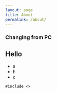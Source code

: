 ```yaml
---
layout: page
title: About
permalink: /about/
---
```


###  Changing from PC

## Hello

- a
- h
- c



```
#include <>
```



